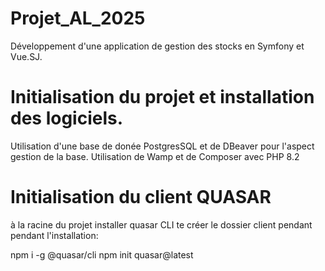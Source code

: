 # Projet_AL_2025
Développement d'une application de gestion des stocks en Symfony et Vue.SJ.

# Initialisation du projet et installation des logiciels.

Utilisation d'une base de donée PostgresSQL et de DBeaver pour l'aspect gestion de la base.
Utilisation de Wamp et de Composer avec PHP 8.2

# Initialisation du client QUASAR

à la racine du projet installer quasar CLI te créer le dossier client pendant pendant l'installation: 

npm i -g @quasar/cli
npm init quasar@latest